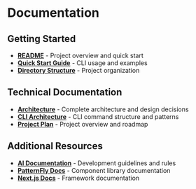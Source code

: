 # Documentation

## Getting Started

- **[README](../README.md)** - Project overview and quick start
- **[Quick Start Guide](./QUICK_START_MODE.md)** - CLI usage and examples
- **[Directory Structure](./DIRECTORY_STRUCTURE.md)** - Project organization

## Technical Documentation

- **[Architecture](./ARCHITECTURE.md)** - Complete architecture and design decisions
- **[CLI Architecture](./CLI_ARCHITECTURE.md)** - CLI command structure and patterns
- **[Project Plan](./PROJECT_PLAN.md)** - Project overview and roadmap

## Additional Resources

- **[AI Documentation](../ai-documentation/)** - Development guidelines and rules
- **[PatternFly Docs](https://www.patternfly.org)** - Component library documentation
- **[Next.js Docs](https://nextjs.org/docs)** - Framework documentation
